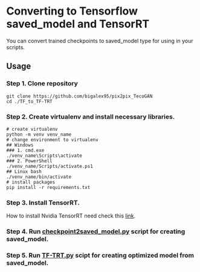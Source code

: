 # Converting to Tensorflow saved_model and TensorRT
You can convert trained checkpoints to saved_model type for using in your scripts.

## Usage

### Step 1. Clone repository
```
git clone https://github.com/bigalex95/pix2pix_TecoGAN
cd ./TF_to_TF-TRT
```
### Step 2. Create virtualenv and install necessary libraries.
```
# create virtualenv
python -m venv venv_name
# change environment to virtualenv
## Windows 
### 1. cmd.exe
./venv_name\Scripts\activate
### 2. PowerShell
./venv_name/Scripts/activate.ps1
## Linux bash
./venv_name/bin/activate
# install packages
pip install -r requirements.txt
```
### Step 3. Install TensorRT.

How to install Nvidia TensorRT need check this [link](https://docs.nvidia.com/deeplearning/tensorrt/install-guide/index.html).

### Step 4. Run [checkpoint2saved_model.py](./checkpoint2saved_model.py) script for creating saved_model.
### Step 5. Run [TF-TRT.py](./TF-TRT.py) scipt for creating optimized model from saved_model.